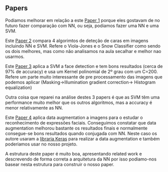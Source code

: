 ## Papers

Podiamos melhorar em relação a este [Paper 1](https://ieeexplore.ieee.org/abstract/document/1619082) porque eles gostavam de no futuro fazer comparação com NN, ou seja, podiamos fazer uma NN e uma SVM.

Este [Paper 2](https://ieeexplore.ieee.org/abstract/document/7943228) compara 4 algorimtos de deteção de caras em imagens incluindo NN e SVM. Refere o Viola-Jones e o Snow Classifier como sendo os dois melhores, mas como não analisamos na aula secalhar e melhor nao usarmos.

Este [Paper 3](https://ieeexplore.ieee.org/abstract/document/609310) aplica a SVM a face detection e tem bons resultados (cerca de 97% de accuracy) e usa um Kernel polinomial de 2º grau com um C=200. Refere um parte muito interessante de pre processamento das imagens que podemos aplicar (Masking->Illumination gradient correction-> Histogram equalization)

Outra coisa que reparei na análise destes 3 papers é que as SVM têm uma performance muito melhor que os outros algoritmos, mas a accuracy é menor relativamente as NN.

Este [Paper 4](https://ieeexplore.ieee.org/document/8858529) aplica data augmentation a imagens para o estudar o reconhecimento de expressões faciais. Conseguimos constatar que data augmentation melhorou bastante os resultados finais e normalmente consegue-se bons resultados quando conjugada com NN. Neste caso os autore usaram a [libraria Keras](https://machinelearningmastery.com/how-to-configure-image-data-augmentation-when-training-deep-learning-neural-networks/) para realizar a data augmentation e também poderiamos usar no nosso projeto. 

A estrutura deste paper é muito boa, apresentando related work e descrevendo de forma correta a arquitetura da NN por isso podiamo-nos basear nesta estrutura para construir o nosso paper.
